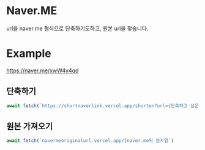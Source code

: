 # Naver.ME
url을 naver.me 형식으로 단축하기도하고, 원본 url을 찾습니다.
<br>
# Example
https://naver.me/xwW4y4qd
<br>
## 단축하기
```js
await fetch(`https://shortnaverlink.vercel.app/shorten?url={단축하고 싶은 Url}`)
```

## 원본 가져오기
```js
await fetch(`navermeoriginalurl.vercel.app/{naver.me뒤 문자열`)
```
